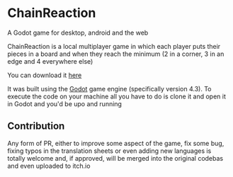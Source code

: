 # ChainReaction
A Godot game for desktop, android and the web

ChainReaction is a local multiplayer game in which each player puts their pieces in a board and when they reach the minimum (2 in a corner, 3 in an edge and 4 everywhere else)

You can download it [here](https://javier-morales-dev.itch.io/chainreaction)

It was built using the [Godot](https://godotengine.org/) game engine (specifically version 4.3). To execute the code on your machine all you have to do is clone it and open it in Godot and you'd be upo and running

## Contribution
Any form of PR, either to improve some aspect of the game, fix some bug, fixing typos in the translation sheets or even adding new languages is totally welcome and, if approved, will be merged into the original codebas and even uploaded to itch.io